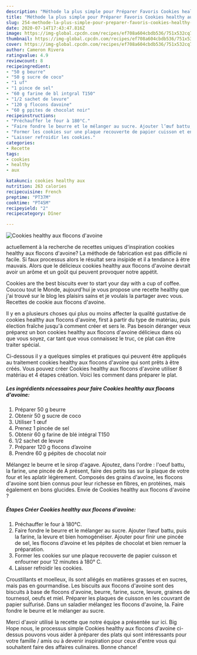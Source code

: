 ```yaml
---
description: "Méthode la plus simple pour Préparer Favoris Cookies healthy aux flocons d&amp;#39;avoine"
title: "Méthode la plus simple pour Préparer Favoris Cookies healthy aux flocons d&amp;#39;avoine"
slug: 254-methode-la-plus-simple-pour-preparer-favoris-cookies-healthy-aux-flocons-d-and-39-avoine
date: 2020-07-14T17:43:47.816Z
image: https://img-global.cpcdn.com/recipes/ef708a604cbdb536/751x532cq70/cookies-healthy-aux-flocons-davoine-photo-principale-de-la-recette.jpg
thumbnail: https://img-global.cpcdn.com/recipes/ef708a604cbdb536/751x532cq70/cookies-healthy-aux-flocons-davoine-photo-principale-de-la-recette.jpg
cover: https://img-global.cpcdn.com/recipes/ef708a604cbdb536/751x532cq70/cookies-healthy-aux-flocons-davoine-photo-principale-de-la-recette.jpg
author: Cameron Rivera
ratingvalue: 4.9
reviewcount: 8
recipeingredient:
- "50 g beurre"
- "50 g sucre de coco"
- "1 uf"
- "1 pince de sel"
- "60 g farine de bl intgral T150"
- "1/2 sachet de levure"
- "120 g flocons davoine"
- "60 g ppites de chocolat noir"
recipeinstructions:
- "Préchauffer le four à 180°C."
- "Faire fondre le beurre et le mélanger au sucre. Ajouter l’œuf battu, puis la farine, la levure et bien homogénéiser. Ajouter pour finir une pincée de sel, les flocons d’avoine et les pépites de chocolat et bien remuer la préparation."
- "Former les cookies sur une plaque recouverte de papier cuisson et enfourner pour 12 minutes à 180° C."
- "Laisser refroidir les cookies."
categories:
- Recette
tags:
- cookies
- healthy
- aux

katakunci: cookies healthy aux 
nutrition: 263 calories
recipecuisine: French
preptime: "PT37M"
cooktime: "PT45M"
recipeyield: "2"
recipecategory: Dîner

---
```



![Cookies healthy aux flocons d&#39;avoine](https://img-global.cpcdn.com/recipes/ef708a604cbdb536/751x532cq70/cookies-healthy-aux-flocons-davoine-photo-principale-de-la-recette.jpg)

actuellement à la recherche de recettes uniques d'inspiration cookies healthy aux flocons d&#39;avoine? La méthode de fabrication est pas difficile ni facile. Si faux processus alors le résultat sera insipide et il a tendance à être mauvais. Alors que le délicieux cookies healthy aux flocons d&#39;avoine devrait avoir un arôme et un goût qui peuvent provoquer notre appétit.

Cookies are the best biscuits ever to start your day with a cup of coffee. Coucou tout le Monde, aujourd&#39;hui je vous propose une recette healthy que j&#39;ai trouvé sur le blog les plaisirs sains et je voulais la partager avec vous. Recettes de cookie aux flocons d&#39;avoine.

Il y en a plusieurs choses qui plus ou moins affecter la qualité gustative de cookies healthy aux flocons d&#39;avoine, first à partir du type de matériau, puis élection fraîche jusqu'à comment créer et sers le. Pas besoin déranger veux préparez un bon cookies healthy aux flocons d&#39;avoine délicieux dans où que vous soyez, car tant que vous connaissez le truc, ce plat can être traiter spécial.


Ci-dessous il y a quelques simples et pratiques qui peuvent être appliqués au traitement cookies healthy aux flocons d&#39;avoine qui sont prêts à être créés. Vous pouvez créer Cookies healthy aux flocons d&#39;avoine utiliser 8 matériau et 4 étapes création. Voici les comment dans préparer le plat.

<!--inarticleads1-->

##### Les ingrédients nécessaires pour faire Cookies healthy aux flocons d&#39;avoine:

1. Préparer 50 g beurre
1. Obtenir 50 g sucre de coco
1. Utiliser 1 œuf
1. Prenez 1 pincée de sel
1. Obtenir 60 g farine de blé intégral T150
1.  1/2 sachet de levure
1. Préparer 120 g flocons d’avoine
1. Prendre 60 g pépites de chocolat noir


Mélangez le beurre et le sirop d&#39;agave. Ajoutez, dans l&#39;ordre : l&#39;oeuf battu, la farine, une pincée de A présent, faire des petits tas sur la plaque de votre four et les aplatir légèrement. Composés des grains d&#39;avoine, les flocons d&#39;avoine sont bien connus pour leur richesse en fibres, en protéines, mais également en bons glucides. Envie de Cookies healthy aux flocons d&#39;avoine ? 

<!--inarticleads2-->

##### Étapes Créer Cookies healthy aux flocons d&#39;avoine:

1. Préchauffer le four à 180°C.
1. Faire fondre le beurre et le mélanger au sucre. Ajouter l’œuf battu, puis la farine, la levure et bien homogénéiser. Ajouter pour finir une pincée de sel, les flocons d’avoine et les pépites de chocolat et bien remuer la préparation.
1. Former les cookies sur une plaque recouverte de papier cuisson et enfourner pour 12 minutes à 180° C.
1. Laisser refroidir les cookies.


Croustillants et moelleux, ils sont allégés en matières grasses et en sucres, mais pas en gourmandise. Les biscuits aux flocons d&#39;avoine sont des biscuits à base de flocons d&#39;avoine, beurre, farine, sucre, levure, graines de tournesol, oeufs et miel. Préparer les plaques de cuisson en les couvrant de papier sulfurisé. Dans un saladier mélangez les flocons d&#39;avoine, la. Faire fondre le beurre et le mélanger au sucre. 


Merci d'avoir utilisé la recette que notre équipe a présentée sur ici. Big Hope nous, le processus simple Cookies healthy aux flocons d&#39;avoine ci-dessus pouvons vous aider à préparer des plats qui sont intéressants pour votre famille / amis ou à devenir inspiration pour ceux d'entre vous qui souhaitent faire des affaires culinaires. Bonne chance!
